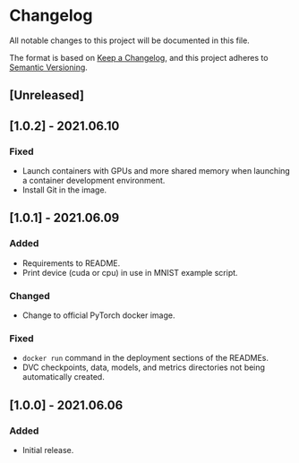 # Changelog

All notable changes to this project will be documented in this file.

The format is based on [Keep a Changelog](https://keepachangelog.com/en/1.0.0/),
and this project adheres to [Semantic Versioning](https://semver.org/spec/v2.0.0.html).

## [Unreleased]

## [1.0.2] - 2021.06.10

### Fixed

- Launch containers with GPUs and more shared memory when launching a container development environment.
- Install Git in the image.

## [1.0.1] - 2021.06.09

### Added

- Requirements to README.
- Print device (cuda or cpu) in use in MNIST example script.

### Changed

- Change to official PyTorch docker image.

### Fixed

- `docker run` command in the deployment sections of the READMEs.
- DVC checkpoints, data, models, and metrics directories not being automatically created.

## [1.0.0] - 2021.06.06

### Added

- Initial release.

